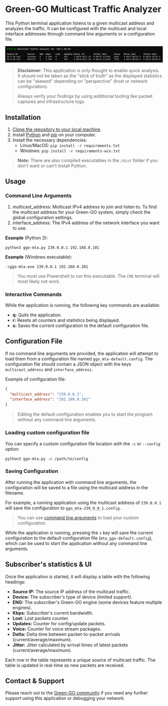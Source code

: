 # Green-GO Multicast Traffic Analyzer

This Python terminal application listens to a given multicast address and analyzes the traffic. It can be configured with the multicast and local interface addresses through command line arguments or a configuration file.

![ggo-mta UI](ggo-mta_ui.png)

> **Disclaimer:** This application is only thought to enable quick analysis. It should not be taken as the "stick of truth" as the displayed statistics can be "skewed" depending on "perspective" (host or network configuration).
>
> Always verify your findings by using additional tooling like packet captures and infrastructure logs.

## Installation

1. [Clone the repository to your local machine](https://docs.github.com/en/repositories/creating-and-managing-repositories/cloning-a-repository).
2. Install [Python](https://wiki.python.org/moin/BeginnersGuide/Download) and [pip](https://pip.pypa.io/en/stable/installation/) on your computer.
3. Install the necessary dependencies:
   - Linux/MacOS: `pip install -r requirements.txt`
   - Windows: `pip install -r requirements-win.txt`

> **Note:** There are also compiled executables in the `/dist` folder if you don't want or can't install Python.

## Usage

### Command Line Arguments

1. multicast_address: Multicast IPv4 address to join and listen to. To find the multicast address for your Green-GO system, simply check the global configuration settings.
2. interface_address: The IPv4 address of the network interface you want to use.

**Example** (Python 3):

```
python3 ggo-mta.py 239.0.0.1 192.168.0.101
```

**Example** (Windows executable):

```
.\ggo-mta.exe 239.0.0.1 192.168.0.101
```

> You must use Powershell to run this executable. The `CMD` terminal will most likely not work.

### Interactive Commands

While the application is running, the following key commands are available:

- **q:** Quits the application.
- **r:** Resets all counters and statistics being displayed.
- **s:** Saves the current configuration to the default configuration file.

## Configuration File

If no command line arguments are provided, the application will attempt to load them from a configuration file named `ggo_mta-default.config`. The configuration file should contain a JSON object with the keys `multicast_address` and `interface_address`.

Example of configuration file:

```json
{
  "multicast_address": "239.0.0.1",
  "interface_address": "192.168.0.101"
}
```

> Editing the default configuration enables you to start the program without any command line arguments.

### Loading custom configuration file

You can specify a custom configuration file location with the `-c` or `--config` option:

```
python3 ggo-mta.py -c /path/to/config
```

### Saving Configuration

After running the application with command line arguments, the configuration will be saved to a file using the multicast address in the filename.

For example, a running application using the multicast address of `239.0.0.1` will save the configuration to `ggo_mta-239_0_0_1.config`.

> You can use [command line arguments](#loading-custom-configuration-file) to load your custom configuration.

While the application is running, pressing the `s` key will save the current configuration to the default configuration file (`mta_ggo-default.config`), which can be used to start the application without any command line arguments.

## Subscriber's statistics & UI

Once the application is started, it will display a table with the following headings:

- **Source IP:** The source IP address of the multicast traffic.
- **Device:** The subscriber's type of device (limited support).
- **ENG:** The subscriber's Green-GO engine (some devices feature multiple engines).
- **Kbps:** Subscriber's current bandwidth.
- **Lost:** Lost packets counter.
- **Updates:** Counter for config/update packets.
- **Voice:** Counter for voice stream packages.
- **Delta:** Delta time between packet-to-packet arrivals (current/average/maximum).
- **Jitter:** Jitter calculated by arrival times of latest packets (current/average/maximum).

Each row in the table represents a unique source of multicast traffic. The table is updated in real-time as new packets are received.

## Contact & Support

Please reach out to the [Green-GO community](https://greengoconnect.com) if you need any further support using this application or debugging your network.
